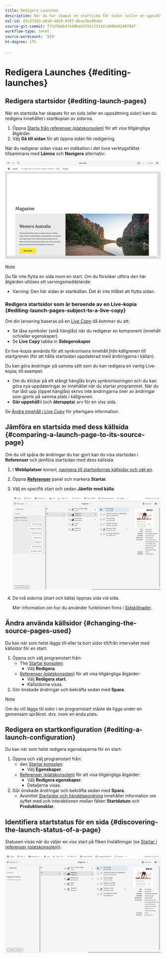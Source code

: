 ```yaml
---
title: Redigera Launches
description: När du har skapat en startsida för sidan (eller en uppsättning sidor) kan du redigera innehållet i startkopian av sidorna.
exl-id: d3cd3383-e0a0-4019-9f97-8baa3be99e6e
source-git-commit: f7525b6b37e486a53791c2331dc6000e5248f8af
workflow-type: tm+mt
source-wordcount: '553'
ht-degree: 17%

---
```


# Redigera Launches {#editing-launches}

## Redigera startsidor {#editing-launch-pages}

När en startsida har skapats för en sida (eller en uppsättning sidor) kan du redigera innehållet i startkopian av sidorna.

1. Öppna [Starta från referenser (platskonsolen)](/help/sites-cloud/authoring/launches/overview.md#launches-in-references-sites-console) för att visa tillgängliga åtgärder.
1. Välj **Gå till sidan** för att öppna sidan för redigering.

När du redigerar sidan visas en indikation i det övre verktygsfältet tillsammans med **Lämna** och **Navigera** alternativ:

![Lämna och navigera vid start från sidredigeraren](/help/sites-cloud/authoring/assets/launches-edit-01.png)

>[!NOTE]
>
>Du får inte flytta en sida inom en start. Om du försöker utföra den här åtgärden utlöses ett varningsmeddelande:
>
>* Varning: Den här sidan är startkällan. Det är inte tillåtet att flytta sidan.

### Redigera startsidor som är beroende av en Live-kopia {#editing-launch-pages-subject-to-a-live-copy}

Om din lansering baseras på en [Live Copy](/help/sites-cloud/administering/msm/overview.md) då kommer du att:

* Se låsa symboler (små hänglås) när du redigerar en komponent (innehåll och/eller egenskaper).
* Se **Live Copy** tabba in **Sidegenskaper**

En live-kopia används för att synkronisera innehåll *från* källgrenen *till* startgrenen (för att hålla startsidan uppdaterad med ändringarna i källan).

Du kan göra ändringar på samma sätt som du kan redigera en vanlig Live-kopia; till exempel:

* Om du klickar på ett stängt hänglås bryts synkroniseringen och du kan göra nya uppdateringar av innehållet när du startar programmet. När du har låst upp (öppet hänglås) skrivs inte ändringarna över av ändringar som gjorts på samma plats i källgrenen.
* **Gör uppehåll i** (och **återuppta**) arv för en viss sida.

Se [Ändra innehåll i Live Copy](/help/sites-cloud/administering/msm/creating-live-copies.md) för ytterligare information.

## Jämföra en startsida med dess källsida {#comparing-a-launch-page-to-its-source-page}

Om du vill spåra de ändringar du har gjort kan du visa startsidan i **Referenser** och jämföra startsidan med dess källsida:

1. I **Webbplatser** konsol, [navigera till startsidornas källsidor och välj en](/help/sites-cloud/authoring/getting-started/basic-handling.md#viewing-and-selecting-resources).
1. Öppna **[Referenser](/help/sites-cloud/authoring/getting-started/basic-handling.md#references)** panel och markera **Startar**.
1. Välj en specifik start och sedan **Jämför med källa**:

   ![Jämför start med källa](/help/sites-cloud/authoring/assets/launches-compare.png)

1. De två sidorna (start och källa) öppnas sida vid sida.

   Mer information om hur du använder funktionen finns i [Sidskillnader](/help/sites-cloud/authoring/features/page-diff.md).

## Ändra använda källsidor {#changing-the-source-pages-used}

Du kan när som helst lägga till eller ta bort sidor till/från intervallet med källsidor för en start:

1. Öppna och välj programstart från:
   * The [Startar konsolen](/help/sites-cloud/authoring/launches/overview.md#the-launches-console):
      * Välj **Redigera**.
   * [Referenser (platskonsolen)](/help/sites-cloud/authoring/launches/overview.md#launches-in-references-sites-console) för att visa tillgängliga åtgärder:
      * Välj **Redigera start**.
      * Källsidorna visas.
1. Gör önskade ändringar och bekräfta sedan med **Spara**.

>[!NOTE]
>
>Om du vill lägga till sidor i en programstart måste de ligga under en gemensam språkrot. dvs. inom en enda plats.

## Redigera en startkonfiguration {#editing-a-launch-configuration}

Du kan när som helst redigera egenskaperna för en start:

1. Öppna och välj programstart från:
   * den [Startar konsolen](/help/sites-cloud/authoring/launches/overview.md#the-launches-console):
      * Välj **Egenskaper**.
   * [Referenser (platskonsolen)](/help/sites-cloud/authoring/launches/overview.md#launches-in-references-sites-console) för att visa tillgängliga åtgärder:
      * Välj **Redigera egenskaper**.
      * Detaljerna visas.
1. Gör önskade ändringar och bekräfta sedan med **Spara**.
   * Avsnittet [Startsidor och händelseordning](/help/sites-cloud/authoring/launches/overview.md#launches-the-order-of-events) innehåller information om syftet med och interaktionen mellan fälten **Startdatum** och **Produktionsklar**.

## Identifiera startstatus för en sida {#discovering-the-launch-status-of-a-page}

Statusen visas när du väljer en viss start på fliken Inställningar (se [Startar i referenser (platskonsolen)](/help/sites-cloud/authoring/launches/overview.md#launches-in-references-sites-console)).

![Identifierar startstatus](/help/sites-cloud/authoring/assets/launches-status.png)
